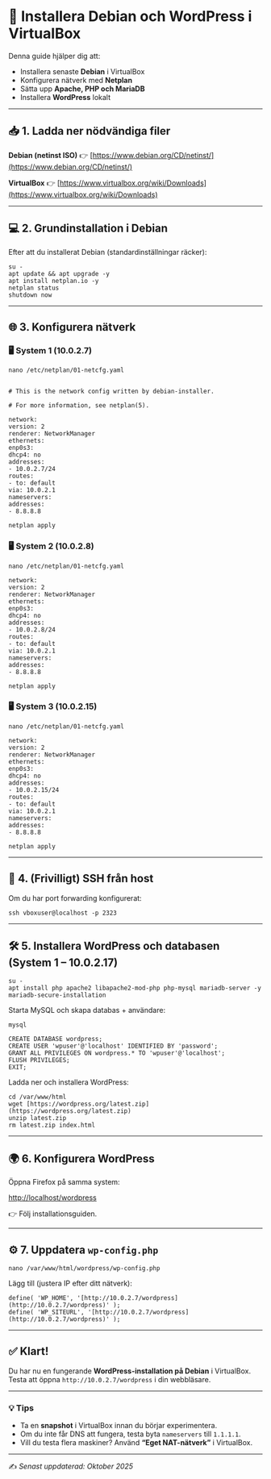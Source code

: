 # 🐧 Installera Debian och WordPress i VirtualBox

Denna guide hjälper dig att:

* Installera senaste **Debian** i VirtualBox
* Konfigurera nätverk med **Netplan**
* Sätta upp **Apache, PHP och MariaDB**
* Installera **WordPress** lokalt

---

## 📥 1. Ladda ner nödvändiga filer

**Debian (netinst ISO)**
👉 [https://www.debian.org/CD/netinst/](https://www.debian.org/CD/netinst/)

**VirtualBox**
👉 [https://www.virtualbox.org/wiki/Downloads](https://www.virtualbox.org/wiki/Downloads)

---

## 💻 2. Grundinstallation i Debian

Efter att du installerat Debian (standardinställningar räcker):

```
su -
apt update && apt upgrade -y
apt install netplan.io -y
netplan status
shutdown now
```

---

## 🌐 3. Konfigurera nätverk

### 🖥️ System 1 (10.0.2.7)

```
nano /etc/netplan/01-netcfg.yaml
```

```

# This is the network config written by debian-installer.

# For more information, see netplan(5).

network:
version: 2
renderer: NetworkManager
ethernets:
enp0s3:
dhcp4: no
addresses:
- 10.0.2.7/24
routes:
- to: default
via: 10.0.2.1
nameservers:
addresses:
- 8.8.8.8
```

```
netplan apply
```

### 🖥️ System 2 (10.0.2.8)

```
nano /etc/netplan/01-netcfg.yaml
```

```
network:
version: 2
renderer: NetworkManager
ethernets:
enp0s3:
dhcp4: no
addresses:
- 10.0.2.8/24
routes:
- to: default
via: 10.0.2.1
nameservers:
addresses:
- 8.8.8.8
```

```
netplan apply
```

### 🖥️ System 3 (10.0.2.15)

```
nano /etc/netplan/01-netcfg.yaml
```

```
network:
version: 2
renderer: NetworkManager
ethernets:
enp0s3:
dhcp4: no
addresses:
- 10.0.2.15/24
routes:
- to: default
via: 10.0.2.1
nameservers:
addresses:
- 8.8.8.8
```

```
netplan apply
```

---

## 🧩 4. (Frivilligt) SSH från host

Om du har port forwarding konfigurerat:

```
ssh vboxuser@localhost -p 2323
```

---

## 🛠️ 5. Installera WordPress och databasen (System 1 – 10.0.2.17)

```
su -
apt install php apache2 libapache2-mod-php php-mysql mariadb-server -y
mariadb-secure-installation
```

Starta MySQL och skapa databas + användare:

```
mysql
```

```
CREATE DATABASE wordpress;
CREATE USER 'wpuser'@'localhost' IDENTIFIED BY 'password';
GRANT ALL PRIVILEGES ON wordpress.* TO 'wpuser'@'localhost';
FLUSH PRIVILEGES;
EXIT;
```

Ladda ner och installera WordPress:

```
cd /var/www/html
wget [https://wordpress.org/latest.zip](https://wordpress.org/latest.zip)
unzip latest.zip
rm latest.zip index.html
```

---

## 🌍 6. Konfigurera WordPress

Öppna Firefox på samma system:

[http://localhost/wordpress](http://localhost/wordpress)

👉 Följ installationsguiden.

---

## ⚙️ 7. Uppdatera `wp-config.php`

```
nano /var/www/html/wordpress/wp-config.php
```

Lägg till (justera IP efter ditt nätverk):

```
define( 'WP_HOME', '[http://10.0.2.7/wordpress](http://10.0.2.7/wordpress)' );
define( 'WP_SITEURL', '[http://10.0.2.7/wordpress](http://10.0.2.7/wordpress)' );
```

---

## ✅ Klart!

Du har nu en fungerande **WordPress-installation på Debian** i VirtualBox.
Testa att öppna `http://10.0.2.7/wordpress` i din webbläsare.

---

### 💡 Tips

* Ta en **snapshot** i VirtualBox innan du börjar experimentera.
* Om du inte får DNS att fungera, testa byta `nameservers` till `1.1.1.1`.
* Vill du testa flera maskiner? Använd **“Eget NAT-nätverk”** i VirtualBox.

---

✍️ *Senast uppdaterad: Oktober 2025*
